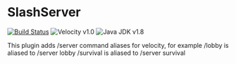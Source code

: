 SlashServer
===========
[![Build Status](https://ci.noxal.net/job/SlashServer/badge/icon)](https://ci.noxal.net/job/SlashServer/)
![Velocity v1.0](https://img.shields.io/badge/Velocity-v1.0-green.svg)
![Java JDK v1.8](https://img.shields.io/badge/Java%20JDK-v1.8-blue.svg)

This plugin adds /server command aliases for velocity, for example
/lobby is aliased to /server lobby
/survival is aliased to /server survival